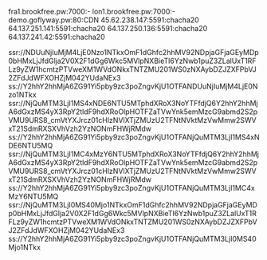 fra1.brookfree.pw:7000:-
lon1.brookfree.pw:7000:-
demo.goflyway.pw:80:CDN
45.62.238.147:5591:chacha20
64.137.251.141:5591:chacha20
64.137.250.136:5591:chacha20
64.137.241.42:5591:chacha20
 
ssr://NDUuNjIuMjM4LjE0Nzo1NTkxOmF1dGhfc2hhMV92NDpjaGFjaGEyMDp0bHMxLjJfdGlja2V0X2F1dGg6Wkc5MVlpNXBieTl6YzNwb1puZ3ZLalUxT1RFLz9yZW1hcmtzPTVweXM1WVdONkxTNTZMU201WS0zNXAybDZJZXFPbVJ2ZFdJdWFXOHZjM042YUdaNEx3
ss://Y2hhY2hhMjA6ZG91Yi5pby9zc3poZngvKjU1OTFANDUuNjIuMjM4LjE0Nzo1NTkx
ssr://NjQuMTM3LjI1MS4xNDE6NTU5MTphdXRoX3NoYTFfdjQ6Y2hhY2hhMjA6dGxzMS4yX3RpY2tldF9hdXRoOlpHOTFZaTVwYnk5emMzcG9abmd2S2pVMU9URS8_cmVtYXJrcz01cHlzNVlXTjZMUzU2TFNtNVktMzVwMmw2SWVxT21SdmRXSXVhVzh2YzNONmFHWjRMdw
ss://Y2hhY2hhMjA6ZG91Yi5pby9zc3poZngvKjU1OTFANjQuMTM3LjI1MS4xNDE6NTU5MQ
ssr://NjQuMTM3LjI1MC4xMzY6NTU5MTphdXRoX3NoYTFfdjQ6Y2hhY2hhMjA6dGxzMS4yX3RpY2tldF9hdXRoOlpHOTFZaTVwYnk5emMzcG9abmd2S2pVMU9URS8_cmVtYXJrcz01cHlzNVlXTjZMUzU2TFNtNVktMzVwMmw2SWVxT21SdmRXSXVhVzh2YzNONmFHWjRMdw
ss://Y2hhY2hhMjA6ZG91Yi5pby9zc3poZngvKjU1OTFANjQuMTM3LjI1MC4xMzY6NTU5MQ
ssr://NjQuMTM3LjI0MS40Mjo1NTkxOmF1dGhfc2hhMV92NDpjaGFjaGEyMDp0bHMxLjJfdGlja2V0X2F1dGg6Wkc5MVlpNXBieTl6YzNwb1puZ3ZLalUxT1RFLz9yZW1hcmtzPTVweXM1WVdONkxTNTZMU201WS0zNXAybDZJZXFPbVJ2ZFdJdWFXOHZjM042YUdaNEx3
ss://Y2hhY2hhMjA6ZG91Yi5pby9zc3poZngvKjU1OTFANjQuMTM3LjI0MS40Mjo1NTkx
 
